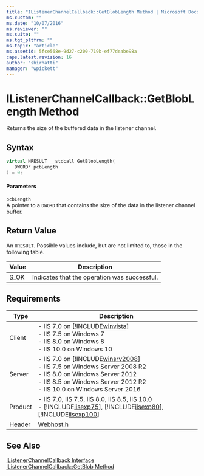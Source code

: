 ```yaml
---
title: "IListenerChannelCallback::GetBlobLength Method | Microsoft Docs"
ms.custom: ""
ms.date: "10/07/2016"
ms.reviewer: ""
ms.suite: ""
ms.tgt_pltfrm: ""
ms.topic: "article"
ms.assetid: 5fce568e-9d27-c200-719b-ef77deabe98a
caps.latest.revision: 16
author: "shirhatti"
manager: "wpickett"
---
```

# IListenerChannelCallback::GetBlobLength Method
Returns the size of the buffered data in the listener channel.  
  
## Syntax  
  
```cpp  
virtual HRESULT __stdcall GetBlobLength(  
   DWORD* pcbLength  
) = 0;  
```  
  
#### Parameters  
 `pcbLength`  
 A pointer to a `DWORD` that contains the size of the data in the listener channel buffer.  
  
## Return Value  
 An `HRESULT`. Possible values include, but are not limited to, those in the following table.  
  
|Value|Description|  
|-----------|-----------------|  
|S_OK|Indicates that the operation was successful.|  
  
## Requirements  
  
|Type|Description|  
|----------|-----------------|  
|Client|-   IIS 7.0 on [!INCLUDE[winvista](../../wmi-provider/includes/winvista-md.md)]<br />-   IIS 7.5 on Windows 7<br />-   IIS 8.0 on Windows 8<br />-   IIS 10.0 on Windows 10|  
|Server|-   IIS 7.0 on [!INCLUDE[winsrv2008](../../wmi-provider/includes/winsrv2008-md.md)]<br />-   IIS 7.5 on Windows Server 2008 R2<br />-   IIS 8.0 on Windows Server 2012<br />-   IIS 8.5 on Windows Server 2012 R2<br />-   IIS 10.0 on Windows Server 2016|  
|Product|-   IIS 7.0, IIS 7.5, IIS 8.0, IIS 8.5, IIS 10.0<br />-   [!INCLUDE[iisexp75](../../web-development-reference/native-code-api-reference/includes/iisexp75-md.md)], [!INCLUDE[iisexp80](../../web-development-reference/native-code-api-reference/includes/iisexp80-md.md)], [!INCLUDE[iisexp100](../../web-development-reference/native-code-api-reference/includes/iisexp100-md.md)]|  
|Header|Webhost.h|  
  
## See Also  
 [IListenerChannelCallback Interface](../../web-development-reference\native-code-api-reference/ilistenerchannelcallback-interface.md)   
 [IListenerChannelCallback::GetBlob Method](../../web-development-reference\native-code-api-reference/ilistenerchannelcallback-getblob-method.md)